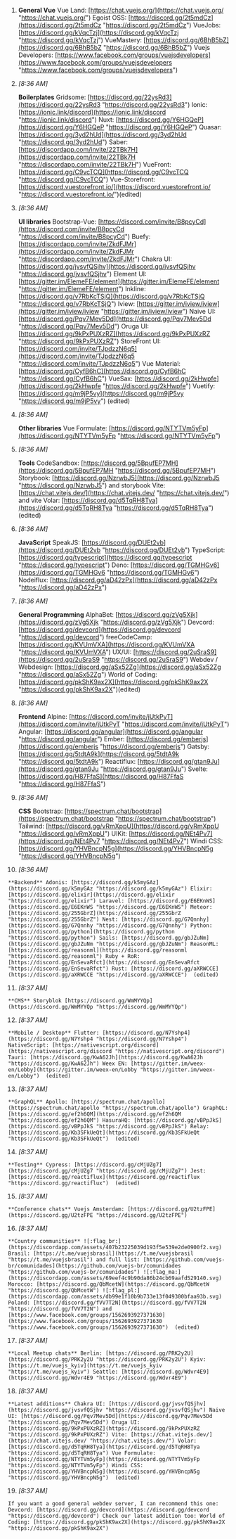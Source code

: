 1.  **General Vue** Vue Land: [https://chat.vuejs.org/](https://chat.vuejs.org/ "https://chat.vuejs.org/") Egoist OSS: [https://discord.gg/2t5mdCz](https://discord.gg/2t5mdCz "https://discord.gg/2t5mdCz") VueJobs: [https://discord.gg/kVqcTzj](https://discord.gg/kVqcTzj "https://discord.gg/kVqcTzj") VueMastery: [https://discord.gg/6BhB5bZ](https://discord.gg/6BhB5bZ "https://discord.gg/6BhB5bZ") Vuejs Developers: [https://www.facebook.com/groups/vuejsdevelopers](https://www.facebook.com/groups/vuejsdevelopers "https://www.facebook.com/groups/vuejsdevelopers") ​
    
2.  _[_8:36 AM_]_
    
    **Boilerplates** Gridsome: [https://discord.gg/22ysRd3](https://discord.gg/22ysRd3 "https://discord.gg/22ysRd3") Ionic: [https://ionic.link/discord](https://ionic.link/discord "https://ionic.link/discord") Nuxt: [https://discord.gg/Y6HGQeP](https://discord.gg/Y6HGQeP "https://discord.gg/Y6HGQeP") Quasar: [https://discord.gg/3yd2hUd](https://discord.gg/3yd2hUd "https://discord.gg/3yd2hUd") Saber: [https://discordapp.com/invite/22TBk7H](https://discordapp.com/invite/22TBk7H "https://discordapp.com/invite/22TBk7H") VueFront: [https://discord.gg/C9vcTCQ](https://discord.gg/C9vcTCQ "https://discord.gg/C9vcTCQ") Vue-Storefront: [https://discord.vuestorefront.io/](https://discord.vuestorefront.io/ "https://discord.vuestorefront.io/") ​ (edited)
    
3.  _[_8:36 AM_]_
    
    **UI libraries** Bootstrap-Vue: [https://discord.com/invite/B8pcyCd](https://discord.com/invite/B8pcyCd "https://discord.com/invite/B8pcyCd") Buefy: [https://discordapp.com/invite/ZkdFJMr](https://discordapp.com/invite/ZkdFJMr "https://discordapp.com/invite/ZkdFJMr") Chakra UI: [https://discord.gg/jvsvfQSjhv](https://discord.gg/jvsvfQSjhv "https://discord.gg/jvsvfQSjhv") Element UI: [https://gitter.im/ElemeFE/element](https://gitter.im/ElemeFE/element "https://gitter.im/ElemeFE/element") Inkline: [https://discord.gg/v7RbKcTSjQ](https://discord.gg/v7RbKcTSjQ "https://discord.gg/v7RbKcTSjQ") Iview: [https://gitter.im/iview/iview](https://gitter.im/iview/iview "https://gitter.im/iview/iview") Naive UI: [https://discord.gg/Pqv7Mev5Dd](https://discord.gg/Pqv7Mev5Dd "https://discord.gg/Pqv7Mev5Dd") Oruga UI: [https://discord.gg/9kPxPUXzRZ](https://discord.gg/9kPxPUXzRZ "https://discord.gg/9kPxPUXzRZ") StoreFront UI: [https://discord.com/invite/TJpdzzN6q5](https://discord.com/invite/TJpdzzN6q5 "https://discord.com/invite/TJpdzzN6q5") Vue Material: [https://discord.gg/CyfB6hC](https://discord.gg/CyfB6hC "https://discord.gg/CyfB6hC") VueSax: [https://discord.gg/2kHwpfe](https://discord.gg/2kHwpfe "https://discord.gg/2kHwpfe") Vuetify: [https://discord.gg/m9jP5vy](https://discord.gg/m9jP5vy "https://discord.gg/m9jP5vy") ​ (edited)
    
4.  _[_8:36 AM_]_
    
    **Other libraries** Vue Formulate: [https://discord.gg/NTYTVm5yFp](https://discord.gg/NTYTVm5yFp "https://discord.gg/NTYTVm5yFp") ​
    
5.  _[_8:36 AM_]_
    
    **Tools** CodeSandbox: [https://discord.gg/5BpufEP7MH](https://discord.gg/5BpufEP7MH "https://discord.gg/5BpufEP7MH") Storybook: [https://discord.gg/NzrwbJ5](https://discord.gg/NzrwbJ5 "https://discord.gg/NzrwbJ5") and storybook Vite: [https://chat.vitejs.dev/](https://chat.vitejs.dev/ "https://chat.vitejs.dev/") and vite Volar: [https://discord.gg/d5TqRH8Tya](https://discord.gg/d5TqRH8Tya "https://discord.gg/d5TqRH8Tya") ​ (edited)
    
6.  _[_8:36 AM_]_
    
    **JavaScript** SpeakJS: [https://discord.gg/DUEt2vb](https://discord.gg/DUEt2vb "https://discord.gg/DUEt2vb") TypeScript: [https://discord.gg/typescript](https://discord.gg/typescript "https://discord.gg/typescript") Deno: [https://discord.gg/TGMHGv6](https://discord.gg/TGMHGv6 "https://discord.gg/TGMHGv6") Nodeiflux: [https://discord.gg/aD42zPx](https://discord.gg/aD42zPx "https://discord.gg/aD42zPx") ​
    
7.  _[_8:36 AM_]_
    
    **General Programming** AlphaBet: [https://discord.gg/zVg5Xjk](https://discord.gg/zVg5Xjk "https://discord.gg/zVg5Xjk") Devcord: [https://discord.gg/devcord](https://discord.gg/devcord "https://discord.gg/devcord") freeCodeCamp: [https://discord.gg/KVUmVXA](https://discord.gg/KVUmVXA "https://discord.gg/KVUmVXA") UX/UI: [https://discord.gg/2uSraS9](https://discord.gg/2uSraS9 "https://discord.gg/2uSraS9") Webdev / Webdesign: [https://discord.gg/aSx52Zg](https://discord.gg/aSx52Zg "https://discord.gg/aSx52Zg") World of Coding: [https://discord.gg/pkShK9ax2X](https://discord.gg/pkShK9ax2X "https://discord.gg/pkShK9ax2X") ​ (edited)
    
8.  _[_8:36 AM_]_
    
    **Frontend** Alpine: [https://discord.com/invite/jUtkPyT](https://discord.com/invite/jUtkPyT "https://discord.com/invite/jUtkPyT") Angular: [https://discord.gg/angular](https://discord.gg/angular "https://discord.gg/angular") Ember: [https://discord.gg/emberjs](https://discord.gg/emberjs "https://discord.gg/emberjs") Gatsby: [https://discord.gg/5tdtA9k](https://discord.gg/5tdtA9k "https://discord.gg/5tdtA9k") Reactiflux: [https://discord.gg/gtan9Ju](https://discord.gg/gtan9Ju "https://discord.gg/gtan9Ju") Svelte: [https://discord.gg/H87FfaS](https://discord.gg/H87FfaS "https://discord.gg/H87FfaS") ​
    
9.  _[_8:36 AM_]_
    
    **CSS** Bootstrap: [https://spectrum.chat/bootstrap](https://spectrum.chat/bootstrap "https://spectrum.chat/bootstrap") Tailwind: [https://discord.gg/vRmXppU](https://discord.gg/vRmXppU "https://discord.gg/vRmXppU") UIKit: [https://discord.gg/NEt4Pv7](https://discord.gg/NEt4Pv7 "https://discord.gg/NEt4Pv7") Windi CSS: [https://discord.gg/YHVBncpN5g](https://discord.gg/YHVBncpN5g "https://discord.gg/YHVBncpN5g") ​
    
10.  _[_8:36 AM_]_
    
    **Backend** Adonis: [https://discord.gg/k5myGAz](https://discord.gg/k5myGAz "https://discord.gg/k5myGAz") Elixir: [https://discord.gg/elixir](https://discord.gg/elixir "https://discord.gg/elixir") Laravel: [https://discord.gg/E6EKnWS](https://discord.gg/E6EKnWS "https://discord.gg/E6EKnWS") Meteor: [https://discord.gg/255GbrZ](https://discord.gg/255GbrZ "https://discord.gg/255GbrZ") Nest: [https://discord.gg/G7Qnnhy](https://discord.gg/G7Qnnhy "https://discord.gg/G7Qnnhy") Python: [https://discord.gg/python](https://discord.gg/python "https://discord.gg/python") Sails: [https://discord.gg/gbJZuNm](https://discord.gg/gbJZuNm "https://discord.gg/gbJZuNm") ReasonML: [https://discord.gg/reasonml](https://discord.gg/reasonml "https://discord.gg/reasonml") Ruby + RoR: [https://discord.gg/EnSevaRfct](https://discord.gg/EnSevaRfct "https://discord.gg/EnSevaRfct") Rust: [https://discord.gg/aXRWCCE](https://discord.gg/aXRWCCE "https://discord.gg/aXRWCCE") ​ (edited)
    
11.  _[_8:37 AM_]_
    
    **CMS** Storyblok [https://discord.gg/WmMYYQp](https://discord.gg/WmMYYQp "https://discord.gg/WmMYYQp") ​
    
12.  _[_8:37 AM_]_
    
    **Mobile / Desktop** Flutter: [https://discord.gg/N7Yshp4](https://discord.gg/N7Yshp4 "https://discord.gg/N7Yshp4") NativeScript: [https://nativescript.org/discord](https://nativescript.org/discord "https://nativescript.org/discord") Tauri: [https://discord.gg/KwA62Jh](https://discord.gg/KwA62Jh "https://discord.gg/KwA62Jh") Weex EN: [https://gitter.im/weex-en/Lobby](https://gitter.im/weex-en/Lobby "https://gitter.im/weex-en/Lobby") ​ (edited)
    
13.  _[_8:37 AM_]_
    
    **GraphQL** Apollo: [https://spectrum.chat/apollo](https://spectrum.chat/apollo "https://spectrum.chat/apollo") GraphQL: [https://discord.gg/ef2h6QM](https://discord.gg/ef2h6QM "https://discord.gg/ef2h6QM") HasuraHQ: [https://discord.gg/vBPpJkS](https://discord.gg/vBPpJkS "https://discord.gg/vBPpJkS") Relay: [https://discord.gg/Kb3SFkUeQt](https://discord.gg/Kb3SFkUeQt "https://discord.gg/Kb3SFkUeQt") ​ (edited)
    
14.  _[_8:37 AM_]_
    
    **Testing** Cypress: [https://discord.gg/cMjUZg7](https://discord.gg/cMjUZg7 "https://discord.gg/cMjUZg7") Jest: [https://discord.gg/reactiflux](https://discord.gg/reactiflux "https://discord.gg/reactiflux") ​ (edited)
    
15.  _[_8:37 AM_]_
    
    **Conference chats** Vuejs Amsterdam: [https://discord.gg/U2tzFPE](https://discord.gg/U2tzFPE "https://discord.gg/U2tzFPE") ​
    
16.  _[_8:37 AM_]_
    
    **Country communities** ![:flag_br:](https://discordapp.com/assets/407b23225039d193f5e539e2de0900f2.svg) Brasil: [https://t.me/vuejsbrasil](https://t.me/vuejsbrasil "https://t.me/vuejsbrasil") and full list: [https://github.com/vuejs-br/comunidades](https://github.com/vuejs-br/comunidades "https://github.com/vuejs-br/comunidades") ![:flag_ma:](https://discordapp.com/assets/69eef4c9b90da86b24cb69aafd529140.svg) Morocco: [https://discord.gg/QbMcetW](https://discord.gg/QbMcetW "https://discord.gg/QbMcetW") ![:flag_pl:](https://discordapp.com/assets/db99e1f10b9b733e13f049300bfaa93b.svg) Poland: [https://discord.gg/fVV7T2N](https://discord.gg/fVV7T2N "https://discord.gg/fVV7T2N") and [https://www.facebook.com/groups/1562693927371630](https://www.facebook.com/groups/1562693927371630 "https://www.facebook.com/groups/1562693927371630") ​ (edited)
    
17.  _[_8:37 AM_]_
    
    **Local Meetup chats** Berlin: [https://discord.gg/PRK2y2U](https://discord.gg/PRK2y2U "https://discord.gg/PRK2y2U") Kyiv: [https://t.me/vuejs_kyiv](https://t.me/vuejs_kyiv "https://t.me/vuejs_kyiv") Seattle: [https://discord.gg/Wdvr4E9](https://discord.gg/Wdvr4E9 "https://discord.gg/Wdvr4E9") ​
    
18.  _[_8:37 AM_]_
    
    **Latest additions** Chakra UI: [https://discord.gg/jvsvfQSjhv](https://discord.gg/jvsvfQSjhv "https://discord.gg/jvsvfQSjhv") Naive UI: [https://discord.gg/Pqv7Mev5Dd](https://discord.gg/Pqv7Mev5Dd "https://discord.gg/Pqv7Mev5Dd") Oruga UI: [https://discord.gg/9kPxPUXzRZ](https://discord.gg/9kPxPUXzRZ "https://discord.gg/9kPxPUXzRZ") Vite: [https://chat.vitejs.dev/](https://chat.vitejs.dev/ "https://chat.vitejs.dev/") Volar: [https://discord.gg/d5TqRH8Tya](https://discord.gg/d5TqRH8Tya "https://discord.gg/d5TqRH8Tya") Vue Formulate: [https://discord.gg/NTYTVm5yFp](https://discord.gg/NTYTVm5yFp "https://discord.gg/NTYTVm5yFp") Windi CSS: [https://discord.gg/YHVBncpN5g](https://discord.gg/YHVBncpN5g "https://discord.gg/YHVBncpN5g") ​ (edited)
    
19.  _[_8:37 AM_]_
    
    If you want a good general webdev server, I can recommend this one: Devcord: [https://discord.gg/devcord](https://discord.gg/devcord "https://discord.gg/devcord") Check our latest addition too: World of Coding: [https://discord.gg/pkShK9ax2X](https://discord.gg/pkShK9ax2X "https://discord.gg/pkShK9ax2X")